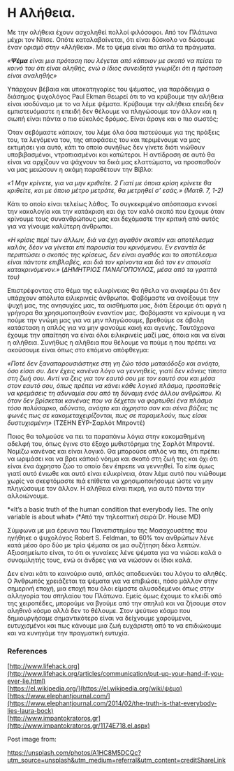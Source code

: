# Η Αλήθεια. 

Με την αλήθεια έχουν ασχοληθεί πολλοί φιλόσοφοι. Από τον Πλάτωνα μέχρι τον Νίτσε. Οπότε καταλαβαίνεται, ότι είναι δύσκολο να δώσουμε έναν ορισμό στην «Αλήθεια». Με το ψέμα είναι πιο απλά τα πράγματα. 

*«**Ψέμα** είναι μια πρόταση που λέγεται από κάποιον με σκοπό να πείσει το κοινό του ότι είναι αληθής, ενώ ο ίδιος συνειδητά γνωρίζει ότι η πρόταση είναι αναληθής»*

Υπάρχουν βέβαια και υποκατηγορίες του ψέματος, για παράδειγμα ο διάσημος ψυχολόγος Paul Ekman θεωρεί ότι το να κρύβουμε την αλήθεια είναι ισοδύναμο με το να λέμε ψέματα. Κρύβουμε την αλήθεια επειδή δεν εμπιστευόμαστε η επειδή δεν θέλουμε να πληγώσουμε τον άλλον και η σιωπή είναι πάντα ο πιο εύκολός δρόμος. Είναι άραγε και ο πιο σωστός; 

Όταν σεβόμαστε κάποιον, του λέμε όλα όσα πιστεύουμε για της πράξεις του, τα λεγόμενα του, της αποφάσεις του και περιμένουμε να μας εκτιμήσει για αυτό, κάτι το οποίο συνήθως δεν γίνετε διότι νιώθουν υποβιβασμένοι, ντροπιασμένοι και κατώτεροι. Η αντίδραση σε αυτό θα είναι να αρχίζουν να ψάχνουν τα δικά μας ελαττώματα, να προσπαθούν να μας μειώσουν η ακόμη παραθέτουν την Βίβλο:

*«1 Μην κρίνετε, για να μην κριθείτε. 2 Γιατί με όποια κρίση κρίνετε θα κριθείτε, και με όποιο μέτρο μετράτε, θα μετρηθεί σ’ εσάς.» (Ματθ. 7, 1-2)*

Κάτι το οποίο είναι τελείως λάθος. Το συγκεκριμένο απόσπασμα εννοεί την κακολογία και την κατάκριση και όχι τον καλό σκοπό που έχουμε όταν κρίνουμε τους συνανθρώπους μας και δεχόμαστε την κριτική από αυτός για να γίνουμε καλύτερη άνθρωποι. 

*«Η κρίσις περί των άλλων, διά να έχη αγαθόν σκοπόν και αποτέλεσμα καλόν, δέον να γίνεται επί παρουσία του κρινόμενου. Εν εναντία δε περιπτώσει ο σκοπός της κρίσεως, δεν είναι αγαθός και το αποτέλεσμα είναι πάντοτε επιβλαβές, και διά τον κρίνοντα και διά τον εν απουσία κατακρινόμενον.»* (*ΔΗΜΗΤΡΙΟΣ ΠΑΝΑΓΟΠΟΥΛΟΣ, μέσα από τα γραπτά του)*

 

Επιστρέφοντας στο θέμα της ειλικρίνειας θα ήθελα να αναφέρω ότι δεν υπάρχουν απόλυτα ειλικρινείς άνθρωποι. Φοβόμαστε να ανοίξουμε την ψυχή μας, της ανησυχίες μας, τα αισθήματα μας, διότι ξέρουμε ότι αργά η γρήγορα θα χρησιμοποιηθούν εναντίον μας. Φοβόμαστε να κρίνουμε η να πούμε την γνώμη μας για να μην πληγώσουμε, βρεθούμε σε άβολη κατάσταση η απλός για να μην φανούμε κακή και αγενής. Ταυτόχρονα έχουμε την απαίτηση να είναι όλοι ειλικρινείς μαζί μας, όποια και να είναι η αλήθεια. Συνήθως η αλήθεια που θέλουμε να πούμε η που πρέπει να ακούσουμε είναι όπως στο επόμενο απόφθεγμα:

*«Ποτέ δεν ξαναπαρουσιάστηκε στη γη ζώο τόσο ματαιόδοξο και ανόητο, όσο είσαι συ. Δεν έχεις κανένα λόγο να γεννηθείς, γιατί δεν κάνεις τίποτα στη ζωή σου. Αντί να ζεις για τον εαυτό σου με τον εαυτό σου και μέσα στον εαυτό σου, όπως πρέπει να κάνει κάθε λογικό πλάσμα, προσπαθείς να κρεμάσεις τη αδυναμία σου από τη δύναμη ενός άλλου ανθρώπου. Κι όταν δεν βρίσκεται κανένας που να δέχεται να φορτωθεί ένα πλάσμα τόσο πολύσαρκο, αδύνατο, ανόητο και άχρηστο σαν και σένα βάζεις τις φωνές πως σε κακομεταχειρίζονται, πως σε παραμελούν, πως είσαι δυστυχισμένη»* (ΤΖΕΗΝ ΕΫΡ-Σαρλότ Μπροντέ)

Ποιος θα τολμούσε να πει τα παραπάνω λόγια στην κακομαθημένη αδελφή του, όπως έγινε στο έξοχο μυθιστόρημα της Σαρλότ Μπροντέ. Νομίζω κανένας και είναι λογικό. Θα μπορούσε απλός να πει, ότι πρέπει να ωριμάσει και να βρει κάποιό νόημα και σκοπό στη ζωή της και όχι ότι είναι ένα άχρηστο ζώο το οποίο δεν έπρεπε να γεννηθεί. Το είπε όμως γιατί αυτό ένιωθε και αυτό είναι ειλικρίνεια, όταν λέμε αυτό που νιώθουμε χωρίς να σκεφτόμαστε πιά επίθετα να χρησιμοποιήσουμε ώστε να μην πληγώσουμε τον άλλον. Η αλήθεια είναι πικρή, για αυτό πάντα την αλλοιώνουμε.

*«It’s a basic truth of the human condition that everybody lies. The only variable is about what» (*Από την τηλεοπτική σειρά Dr. House MD)

 

Σύμφωνα με μια έρευνα του Πανεπιστημίου της Μασαχουσέτης που ηγήθηκε ο ψυχολόγος Robert S. Feldman, το 60% τον ανθρώπων λένε κατά μέσο όρο δύο με τρία ψέματα σε μια συζήτηση δέκα λεπτών. Αξιοσημείωτο είναι, το ότι οι γυναίκες λένε ψέματα για να νιώσει καλά ο συνομιλητής τους, ενώ οι άνδρες για να νιώσουν οι ίδιοι καλά. 

Δεν είναι κάτι το καινούριο αυτό, απλός αποδεικνύει του λόγου το αληθές. Ο Άνθρωπός χρειάζεται τα ψέματα για να επιβιώσει, πόσο μάλλον στην σημερινή εποχή, μια εποχή που όλοι είμαστε αλυσοδεμένοι όπως στην αλληγορία του σπηλαίου του Πλάτωνα. Εμείς όμως έχουμε το κλειδί από της χειροπέδες, μπορούμε να βγούμε από την σπηλιά και να ζήσουμε στον αληθινό κόσμο αλλά δεν το θέλουμε. Στον ψεύτικο κόσμο που δημιουργήσαμε σημαντικότερο είναι να δείχνουμε χαρούμενοι, ευτυχισμένοι και πως κάνουμε μια ζωή ευχάριστη από το να επιδιώκουμε και να κυνηγάμε την πραγματική ευτυχία. 



### References

[http://www.lifehack.org](http://www.lifehack.org/articles/communication/put-up-your-hand-if-you-ever-lie.html) <br>
 [https://el.wikipedia.org/](https://el.wikipedia.org/wiki/ψέμα)<br>
 [https://www.elephantjournal.com/](https://www.elephantjournal.com/2014/02/the-truth-is-that-everybody-lies-laura-bock) <br>
 [http://www.impantokratoros.gr](http://www.impantokratoros.gr/1174E718.el.aspx)

Post image from: 

https://unsplash.com/photos/A1HC8M5DCQc?utm_source=unsplash&utm_medium=referral&utm_content=creditShareLink
